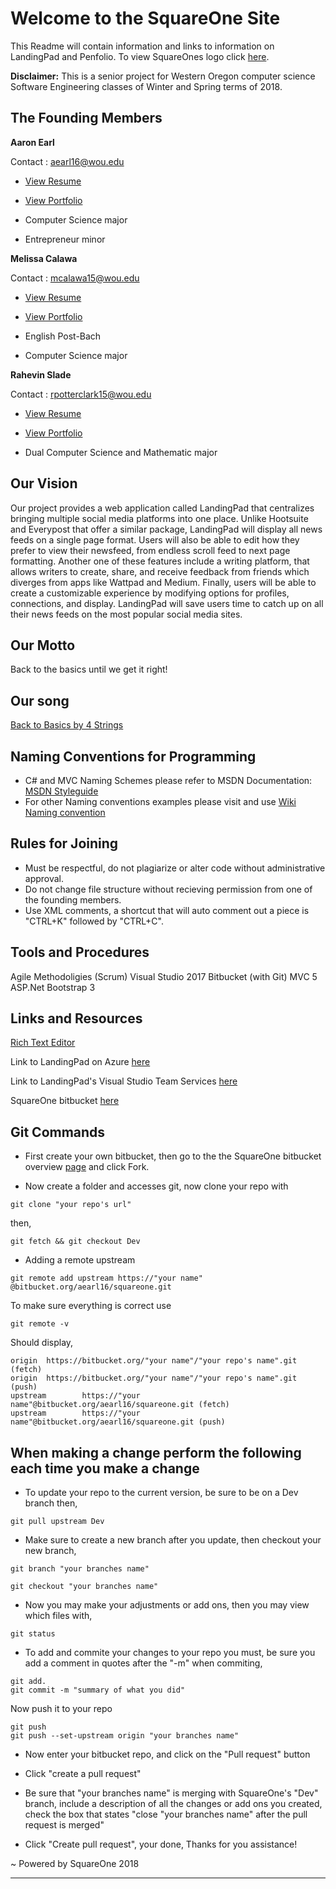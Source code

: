 
# Welcome to the SquareOne Site 

This Readme will contain information and links to information on LandingPad and Penfolio. To view SquareOnes logo click [here](./Docs/SquareOneLogoV1.0.jpg).

**Disclaimer:** This is a senior project for Western Oregon computer science Software Engineering classes of Winter and Spring terms of 2018. 

## The Founding Members

**Aaron Earl**

Contact : aearl16@wou.edu

* [View Resume](./Docs/Resumes/AaronResume.jpg)

* [View Portfolio](https://aearl16.github.io/)

* Computer Science major
* Entrepreneur minor

**Melissa Calawa**

Contact : mcalawa15@wou.edu

* [View Resume](./Docs/Resumes/MelissaResume.jpg)

* [View Portfolio](https://mcalawa.github.io/senior_project)

* English Post-Bach
* Computer Science major

**Rahevin Slade**

Contact : rpotterclark15@wou.edu

* [View Resume](./Docs/Resumes/RahevinResume.jpg)

* [View Portfolio](https://rahevinslade.github.io/)

* Dual Computer Science and Mathematic major


## Our Vision

Our project provides a web application called LandingPad that centralizes bringing multiple social media platforms into one place. Unlike Hootsuite and Everypost that offer a similar package, LandingPad will display all news feeds on a single page format. Users will also be able to edit how they prefer to view their newsfeed, from endless scroll feed to next page formatting. Another one of these features include a writing platform, that allows writers to create, share, and receive feedback from friends which diverges from apps like Wattpad and Medium. Finally, users will be able to create a customizable experience by modifying options for profiles, connections, and display. LandingPad will save users time to catch up on all their news feeds on the most popular social media sites.

## Our Motto

Back to the basics until we get it right!

## Our song

[Back to Basics by 4 Strings](https://www.youtube.com/watch?v=vy__TNYgar4)

## Naming Conventions for Programming

* C# and MVC Naming Schemes please refer to MSDN Documentation: [MSDN Styleguide](https://docs.microsoft.com/en-us/dotnet/csharp/programming-guide/inside-a-program/coding-conventions)
* For other Naming conventions examples please visit and use [Wiki Naming convention](https://en.wikipedia.org/wiki/Naming_convention_(programming)#C_and_C++)

## Rules for Joining

* Must be respectful, do not plagiarize or alter code without administrative approval.
* Do not change file structure without recieving permission from one of the founding members.
* Use XML comments, a shortcut that will auto comment out a piece is "CTRL+K" followed by  "CTRL+C".

## Tools and Procedures

Agile Methodoligies (Scrum)
Visual Studio 2017
Bitbucket (with Git)
MVC 5
ASP.Net
Bootstrap 3

## Links and Resources

[Rich Text Editor](https://github.com/quilljs/quill)

Link to LandingPad on Azure [here](https://landingpad.azurewebsites.net/)

Link to LandingPad's Visual Studio Team Services [here](https://squareonelandingpad.visualstudio.com/LandingPad/LandingPad%20Team/_backlogs?level=Epics&_a=backlog)

SquareOne bitbucket [here](https://bitbucket.org/aearl16/squareone)

## Git Commands

* First create your own bitbucket, then go to the the SquareOne bitbucket overview [page](https://bitbucket.org/aearl16/squareone) and click Fork.  

* Now create a folder and accesses git, now clone your repo with 
```
git clone "your repo's url"
```
then,
```
git fetch && git checkout Dev
```

* Adding a remote upstream
```
git remote add upstream https://"your name" @bitbucket.org/aearl16/squareone.git
```
To make sure everything is correct use 
```
git remote -v
```
Should display,
```
origin  https://bitbucket.org/"your name"/"your repo's name".git (fetch)
origin  https://bitbucket.org/"your name"/"your repo's name".git (push)
upstream        https://"your name"@bitbucket.org/aearl16/squareone.git (fetch)
upstream        https://"your name"@bitbucket.org/aearl16/squareone.git (push)

```

## When making a change perform the following each time you make a change

* To update your repo to the current version, be sure to be on a Dev branch then,
```
git pull upstream Dev
```

* Make sure to create a new branch after you update, then checkout your new branch,
```
git branch "your branches name"
```
```
git checkout "your branches name"
```

* Now you may make your adjustments or add ons, then you may view which files with,

```
git status
```

* To add and commite your changes to your repo you must, be sure you add a comment in quotes after the "-m" when commiting,
```
git add.
git commit -m "summary of what you did"
```
Now push it to your repo

```
git push
git push --set-upstream origin "your branches name"
```

* Now enter your bitbucket repo, and click on the "Pull request" button

* Click "create a pull request"

* Be sure that "your branches name" is merging with SquareOne's "Dev" branch, include a description of all the changes or add ons you created, check the box that states "close "your branches name" after the pull request is merged" 

* Click "Create pull request", your done, Thanks for you assistance!

~ Powered by SquareOne 2018

 ----